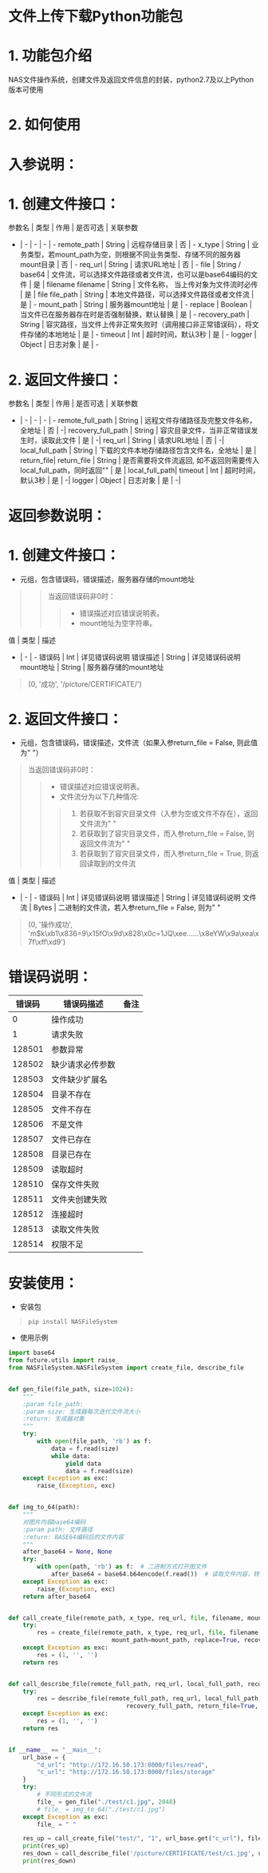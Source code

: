 # 文件上传下载Python功能包
# 1. **功能包介绍**
NAS文件操作系统，创建文件及返回文件信息的封装，python2.7及以上Python版本可使用

# 2. **如何使用**
# 入参说明：
# 1. 创建文件接口：

参数名 | 类型 | 作用 | 是否可选 | 关联参数
- | - | - | - | -
remote_path | String | 远程存储目录 | 否 | -
x_type | String | 业务类型，若mount_path为空，则根据不同业务类型、存储不同的服务器mount目录 | 否 | -
req_url | String | 请求URL地址 | 否 | -
file | String / base64 | 文件流，可以选择文件路径或者文件流，也可以是base64编码的文件 | 是 | filename
filename | String | 文件名称， 当上传对象为文件流时必传 | 是 | file
file_path | String | 本地文件路径，可以选择文件路径或者文件流 | 是 | -
mount_path | String | 服务器mount地址 | 是 | -
replace | Boolean | 当文件已在服务器存在时是否强制替换，默认替换 | 是 | -
recovery_path | String | 容灾路径，当文件上传非正常失败时（调用接口非正常错误码），将文件存储的本地地址 | 是 | -
timeout | Int | 超时时间，默认3秒 | 是 | -
logger | Object | 日志对象 | 是 | -

# 2. 返回文件接口：

参数名 | 类型 | 作用 | 是否可选 | 关联参数
- | - | - | - | -
remote_full_path | String | 远程文件存储路径及完整文件名称，全地址 | 否 | -|
recovery_full_path | String | 容灾目录文件，当非正常错误发生时，读取此文件 | 是 | -|
req_url | String | 请求URL地址 | 否 | -|
local_full_path | String | 下载的文件本地存储路径包含文件名，全地址 | 是 | return_file|
return_file | String | 是否需要将文件流返回, 如不返回则需要传入local_full_path，同时返回"" | 是 | local_full_path|
timeout | Int | 超时时间，默认3秒 | 是 | -|
logger | Object | 日志对象 | 是 | -|

# 返回参数说明：
# 1. 创建文件接口：
- 元组，包含错误码，错误描述，服务器存储的mount地址  

>> 当返回错误码非0时：  
>>>* 错误描述对应错误说明表。  
>>>* mount地址为空字符串。

值 | 类型 | 描述
- | - | -
错误码 | Int | 详见错误码说明
错误描述 | String | 详见错误码说明
mount地址 | String | 服务器存储的mount地址

> (0, '成功', '/picture/CERTIFICATE/')

# 2. 返回文件接口：
- 元组，包含错误码，错误描述，文件流（如果入参return_file = False, 则此值为" "）

> 当返回错误码非0时：
>> * 错误描述对应错误说明表。   
>> * 文件流分为以下几种情况:  
>>>1. 若获取不到容灾目录文件（入参为空或文件不存在），返回文件流为" "  
>>>2. 若获取到了容灾目录文件，而入参return_file = False, 则返回文件流为" "  
>>>3. 若获取到了容灾目录文件，而入参return_file = True, 则返回读取到的文件流  



值 | 类型 | 描述
- | - | -
错误码 | Int | 详见错误码说明
错误描述 | String | 详见错误码说明
文件流 | Bytes | 二进制的文件流，若入参return_file = False, 则为" "

> (0, '操作成功', 'm$k\xb1\x836=9\x15fO\x9d\x828\x0c=1JQ\xee......\x8eYW\x9a\xea\x7f\xff\xd9')

# 错误码说明：

|错误码 | 错误码描述 | 备注|
|---- | ----|----|
|0 | 操作成功 | |
|1 | 请求失败 | |
|128501 | 参数异常 | |
|128502 | 缺少请求必传参数 | |
|128503 | 文件缺少扩展名 | |
|128504 | 目录不存在 | |
|128505 | 文件不存在 | |
|128506 | 不是文件 | |
|128507 | 文件已存在 | |
|128508 | 目录已存在 | |
|128509 | 读取超时 | |
|128510 | 保存文件失败 | |
|128511 | 文件夹创建失败 | |
|128512 | 连接超时 | |
|128513 | 读取文件失败 | |
|128514 | 权限不足 | |


# 安装使用：
- 安装包

> ``pip install NASFileSystem``

- 使用示例

```python
import base64
from future.utils import raise_
from NASFileSystem.NASFileSystem import create_file, describe_file


def gen_file(file_path, size=1024):
    """
    :param file_path:
    :param size: 生成器每次迭代文件流大小
    :return: 生成器对象
    """
    try:
        with open(file_path, 'rb') as f:
            data = f.read(size)
            while data:
                yield data
                data = f.read(size)
    except Exception as exc:
        raise_(Exception, exc)


def img_to_64(path):
    """
    对图片内容base64编码
    :param path: 文件路径
    :return: BASE64编码后的文件内容
    """
    after_base64 = None, None
    try:
        with open(path, 'rb') as f:  # 二进制方式打开图文件
            after_base64 = base64.b64encode(f.read())  # 读取文件内容，转换为base64编码
    except Exception as exc:
        raise_(Exception, exc)
    return after_base64


def call_create_file(remote_path, x_type, req_url, file, filename, mount_path):
    try:
        res = create_file(remote_path, x_type, req_url, file, filename, file_path=None,
                             mount_path=mount_path, replace=True, recovery_path=None, timeout=30, logger=None)
    except Exception as exc:
        res = (1, '', '')
    return res


def call_describe_file(remote_full_path, req_url, local_full_path, recovery_full_path):
    try:
        res = describe_file(remote_full_path, req_url, local_full_path,
                                 recovery_full_path, return_file=True, timeout=30, logger=None)
    except Exception as exc:
        res = (1, '', '')
    return res


if __name__ == "__main__":
    url_base = {
        "d_url": "http://172.16.50.173:8000/files/read",
        "c_url": "http://172.16.50.173:8000/files/storage"
    }
    try:
        # 不同形式的文件流
        file_ = gen_file("./test/c1.jpg", 2048)
        # file_ = img_to_64("./test/c1.jpg")
    except Exception as exc:
        file_ = " "

    res_up = call_create_file("test/", "1", url_base.get("c_url"), file_, "c1.jpg", "/picture/CERTIFICATE/")
    print(res_up)
    res_down = call_describe_file('/picture/CERTIFICATE/test/c1.jpg', url_base.get("d_url"), "./test.jpg", "./test/c1.jpg")
    print(res_down)
```
